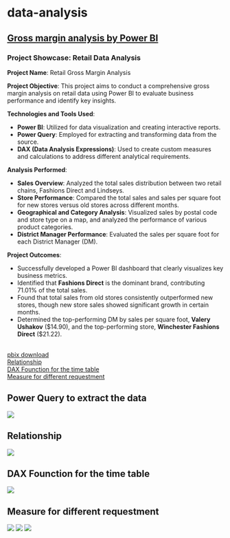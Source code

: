# data-analysis

<h2><a href="https://github.com/LovelyEmma/data-analysis/blob/master/Retail%20Analysis.pdf">Gross margin analysis by Power BI </a></h2>

### **Project Showcase: Retail Data Analysis**

**Project Name**: Retail Gross Margin Analysis

**Project Objective**: This project aims to conduct a comprehensive gross margin analysis on retail data using Power BI to evaluate business performance and identify key insights.

**Technologies and Tools Used**:
* **Power BI**: Utilized for data visualization and creating interactive reports.
* **Power Query**: Employed for extracting and transforming data from the source.
* **DAX (Data Analysis Expressions)**: Used to create custom measures and calculations to address different analytical requirements.

**Analysis Performed**:
* **Sales Overview**: Analyzed the total sales distribution between two retail chains, Fashions Direct and Lindseys.
* **Store Performance**: Compared the total sales and sales per square foot for new stores versus old stores across different months.
* **Geographical and Category Analysis**: Visualized sales by postal code and store type on a map, and analyzed the performance of various product categories.
* **District Manager Performance**: Evaluated the sales per square foot for each District Manager (DM).

**Project Outcomes**:
* Successfully developed a Power BI dashboard that clearly visualizes key business metrics.
* Identified that **Fashions Direct** is the dominant brand, contributing 71.01% of the total sales.
* Found that total sales from old stores consistently outperformed new stores, though new store sales showed significant growth in certain months.
* Determined the top-performing DM by sales per square foot, **Valery Ushakov** (\$14.90), and the top-performing store, **Winchester Fashions Direct** (\$21.22).
<br> 
<a href="https://github.com/LovelyEmma/data-analysis/blob/master/Retail%20Analysis.pbix">pbix download</a><br>
<a href ="#Relationship">Relationship</a><br>
<a href ="#DAX Founction for the time table">DAX Founction for the time table</a><br>
<a href ="#Measure for different requestment">Measure for different requestment</a><br>



<h2>Power Query to extract the data</h2>

<img src="https://github.com/LovelyEmma/data-analysis/blob/master/img/PowerQuery.JPG">

<a name="Relationship"><h2>Relationship</h2></a>

<img src="https://github.com/LovelyEmma/data-analysis/blob/master/img/Relationship.JPG">

<a name="DAX Founction for the time table"><h2>DAX Founction for the time table</h2></a>

<img src="https://github.com/LovelyEmma/data-analysis/blob/master/img/DAX.JPG">

<a name="Measure for different requestment"><h2>Measure for different requestment</h2></a>

<img src="https://github.com/LovelyEmma/data-analysis/blob/master/img/Measure.JPG">

<img src="https://github.com/LovelyEmma/data-analysis/blob/master/img/Store Sales Overview.JPG">

<img src="https://github.com/LovelyEmma/data-analysis/blob/master/img/MonthlyAnalysis.JPG">








